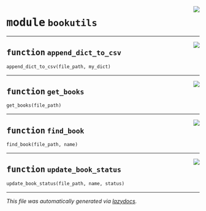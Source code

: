 <!-- markdownlint-disable -->

<a href="../python/src/bookutils.py#L0"><img align="right" style="float:right;" src="https://img.shields.io/badge/-source-cccccc?style=flat-square"></a>

# <kbd>module</kbd> `bookutils`





---

<a href="../python/src/bookutils.py#L5"><img align="right" style="float:right;" src="https://img.shields.io/badge/-source-cccccc?style=flat-square"></a>

## <kbd>function</kbd> `append_dict_to_csv`

```python
append_dict_to_csv(file_path, my_dict)
```






---

<a href="../python/src/bookutils.py#L15"><img align="right" style="float:right;" src="https://img.shields.io/badge/-source-cccccc?style=flat-square"></a>

## <kbd>function</kbd> `get_books`

```python
get_books(file_path)
```






---

<a href="../python/src/bookutils.py#L23"><img align="right" style="float:right;" src="https://img.shields.io/badge/-source-cccccc?style=flat-square"></a>

## <kbd>function</kbd> `find_book`

```python
find_book(file_path, name)
```






---

<a href="../python/src/bookutils.py#L33"><img align="right" style="float:right;" src="https://img.shields.io/badge/-source-cccccc?style=flat-square"></a>

## <kbd>function</kbd> `update_book_status`

```python
update_book_status(file_path, name, status)
```








---

_This file was automatically generated via [lazydocs](https://github.com/ml-tooling/lazydocs)._
